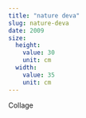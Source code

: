 ```yaml
---
title: "nature deva"
slug: nature-deva
date: 2009
size:
  height:
    value: 30
    unit: cm
  width:
    value: 35
    unit: cm
---
```


Collage
